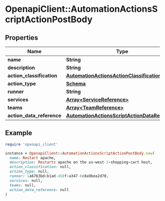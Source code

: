 # OpenapiClient::AutomationActionsScriptActionPostBody

## Properties

| Name | Type | Description | Notes |
| ---- | ---- | ----------- | ----- |
| **name** | **String** |  |  |
| **description** | **String** |  |  |
| **action_classification** | [**AutomationActionsActionClassificationEnum**](AutomationActionsActionClassificationEnum.md) |  | [optional] |
| **action_type** | [**Schema**](Schema.md) |  |  |
| **runner** | **String** |  | [optional] |
| **services** | [**Array&lt;ServiceReference&gt;**](ServiceReference.md) |  | [optional] |
| **teams** | [**Array&lt;TeamReference&gt;**](TeamReference.md) |  | [optional] |
| **action_data_reference** | [**AutomationActionsScriptActionDataReference**](AutomationActionsScriptActionDataReference.md) |  |  |

## Example

```ruby
require 'openapi_client'

instance = OpenapiClient::AutomationActionsScriptActionPostBody.new(
  name: Restart apache,
  description: Restarts apache on the us-west-2-shopping-cart host,
  action_classification: null,
  action_type: null,
  runner: 1a6763bd-b1ad-458f-a347-6c8a9bea2d70,
  services: null,
  teams: null,
  action_data_reference: null
)
```

